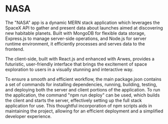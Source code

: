 # NASA
The "NASA" app is a dynamic MERN stack application which leverages the SpaceX API to gather and present data about launches aimed at discovering new habitable planets. Built with MongoDB for flexible data storage, Express.js to manage server-side operations, and Node.js for server runtime environment, it efficiently processes and serves data to the frontend.

The client-side, built with React.js and enhanced with Arwes, provides a futuristic, user-friendly interface that brings the excitement of space exploration to users in a visually stunning and interactive way.

To ensure a smooth and efficient workflow, the main package.json contains a set of commands for installing dependencies, running, building, testing, and deploying both the server and client portions of the application. To run the application, the command "npm run deploy" can be used, which builds the client and starts the server, effectively setting up the full stack application for use. This thoughtful incorporation of npm scripts aids in maintaining the project, allowing for an efficient deployment and a simplified developer experience.
